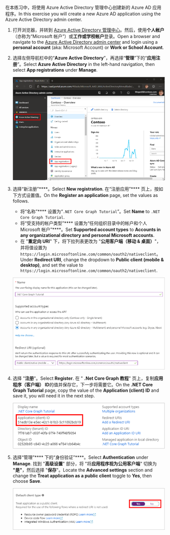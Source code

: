<!-- markdownlint-disable MD002 MD041 -->

<span data-ttu-id="0d2aa-101">在本练习中，将使用 Azure Active Directory 管理中心创建新的 Azure AD 应用程序。</span><span class="sxs-lookup"><span data-stu-id="0d2aa-101">In this exercise you will create a new Azure AD application using the Azure Active Directory admin center.</span></span>

1. <span data-ttu-id="0d2aa-102">打开浏览器，并转到 [Azure Active Directory 管理中心](https://aad.portal.azure.com)。然后，使用**个人帐户**（亦称为“Microsoft 帐户”）或**工作或学校帐户**登录。</span><span class="sxs-lookup"><span data-stu-id="0d2aa-102">Open a browser and navigate to the [Azure Active Directory admin center](https://aad.portal.azure.com) and login using a **personal account** (aka: Microsoft Account) or **Work or School Account**.</span></span>

1. <span data-ttu-id="0d2aa-103">选择左侧导航栏中的“**Azure Active Directory**”，再选择“**管理**”下的“**应用注册**”。</span><span class="sxs-lookup"><span data-stu-id="0d2aa-103">Select **Azure Active Directory** in the left-hand navigation, then select **App registrations** under **Manage**.</span></span>

    ![<span data-ttu-id="0d2aa-104">应用注册的屏幕截图</span><span class="sxs-lookup"><span data-stu-id="0d2aa-104">A screenshot of the App registrations</span></span> ](./images/aad-portal-app-registrations.png)

1. <span data-ttu-id="0d2aa-105">选择“新注册”\*\*\*\*。</span><span class="sxs-lookup"><span data-stu-id="0d2aa-105">Select **New registration**.</span></span> <span data-ttu-id="0d2aa-106">在“注册应用”\*\*\*\* 页上，按如下方式设置值。</span><span class="sxs-lookup"><span data-stu-id="0d2aa-106">On the **Register an application** page, set the values as follows.</span></span>

    - <span data-ttu-id="0d2aa-107">将“名称”\*\*\*\* 设置为“`.NET Core Graph Tutorial`”。</span><span class="sxs-lookup"><span data-stu-id="0d2aa-107">Set **Name** to `.NET Core Graph Tutorial`.</span></span>
    - <span data-ttu-id="0d2aa-108">将“受支持的帐户类型”\*\*\*\* 设置为“任何组织目录中的帐户和个人 Microsoft 帐户”\*\*\*\*。</span><span class="sxs-lookup"><span data-stu-id="0d2aa-108">Set **Supported account types** to **Accounts in any organizational directory and personal Microsoft accounts**.</span></span>
    - <span data-ttu-id="0d2aa-109">在 "**重定向 URI**" 下，将下拉列表更改为 "**公用客户端（移动 & 桌面）**"，并将值设置为`https://login.microsoftonline.com/common/oauth2/nativeclient`。</span><span class="sxs-lookup"><span data-stu-id="0d2aa-109">Under **Redirect URI**, change the dropdown to **Public client (mobile & desktop)**, and set the value to `https://login.microsoftonline.com/common/oauth2/nativeclient`.</span></span>

    !["注册应用程序" 页的屏幕截图](./images/aad-register-an-app.png)

1. <span data-ttu-id="0d2aa-111">选择 "**注册**"。</span><span class="sxs-lookup"><span data-stu-id="0d2aa-111">Select **Register**.</span></span> <span data-ttu-id="0d2aa-112">在 " **.Net Core Graph 教程**" 页上，复制**应用程序（客户端） ID**的值并保存它，下一步将需要它。</span><span class="sxs-lookup"><span data-stu-id="0d2aa-112">On the **.NET Core Graph Tutorial** page, copy the value of the **Application (client) ID** and save it, you will need it in the next step.</span></span>

    ![新应用注册的应用程序 ID 的屏幕截图](./images/aad-application-id.png)

1. <span data-ttu-id="0d2aa-114">选择“管理”\*\*\*\* 下的“身份验证”\*\*\*\*。</span><span class="sxs-lookup"><span data-stu-id="0d2aa-114">Select **Authentication** under **Manage**.</span></span> <span data-ttu-id="0d2aa-115">找到 "**高级设置**" 部分，将 "将**应用程序视为公用客户端**" 切换为 **"是"**，然后选择 "**保存**"。</span><span class="sxs-lookup"><span data-stu-id="0d2aa-115">Locate the **Advanced settings** section and change the **Treat application as a public client** toggle to **Yes**, then choose **Save**.</span></span>

    ![默认 "客户端类型" 部分的屏幕截图](./images/aad-default-client-type.png)
